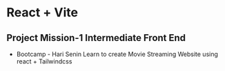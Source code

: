 # React + Vite

## Project Mission-1 Intermediate Front End

- Bootcamp - Hari Senin
  Learn to create Movie Streaming Website using react + Tailwindcss
